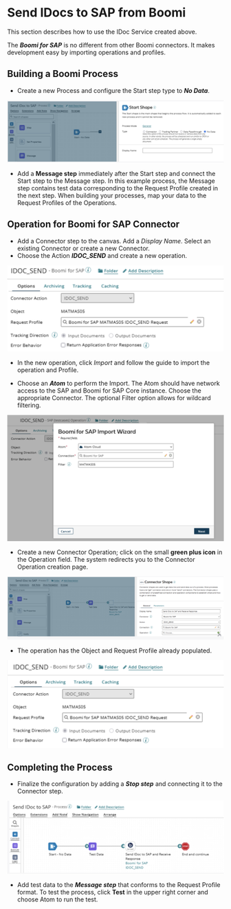 # Send IDocs to SAP from Boomi

<head>
  <meta name="guidename" content="Boomi for SAP"/>
  <meta name="context" content="GUID-c60ad162-0c66-4f53-bf62-da52aba18d2d"/>
</head>


This section describes how to use the IDoc Service created above.

The ***Boomi for SAP*** is no different from other Boomi connectors. It makes development easy by importing operations and profiles.

## Building a Boomi Process

- Create a new Process and configure the Start step type to ***No Data***.

![](./Images/img-sap_start_shape.png)

- Add a **Message step** immediately after the Start step and connect the Start step to the Message step. In this example process, the Message step contains test data corresponding to the Request Profile created in the next step. When building your processes, map your data to the Request Profiles of the Operations.

## Operation for Boomi for SAP Connector

- Add a Connector step to the canvas. Add a *Display Name*. Select an existing Connector or create a new Connector.
- Choose the Action ***IDOC_SEND*** and create a new operation.

![](./Images/img-sap_send.png)

- In the new operation, click *Import* and follow the guide to import the operation and Profile.

- Choose an ***Atom*** to perform the Import. The Atom should have network access to the SAP and Boomi for SAP Core instance. Choose the appropriate Connector. The optional Filter option allows for wildcard filtering.

![](./Images/img-sap_import_wizard.png)

- Create a new Connector Operation; click on the small **green plus icon** in the Operation field. The system redirects you to the Connector Operation creation page.

![](./Images/img-sap_connector_operation.png)

- The operation has the Object and Request Profile already populated.

![](./Images/img-sap_requist_profile.png)

## Completing the Process

- Finalize the configuration by adding a ***Stop step*** and connecting it to the Connector step.

![](./Images/img-sap_connector_shape.png)

- Add test data to the ***Message step*** that conforms to the Request Profile format. To test the process, click **Test** in the upper right corner and choose Atom to run the test.

